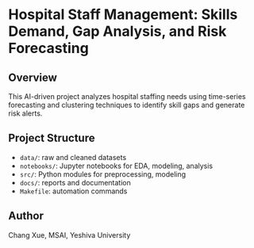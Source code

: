 # Hospital Staff Management: Skills Demand, Gap Analysis, and Risk Forecasting

## Overview
This AI-driven project analyzes hospital staffing needs using time-series forecasting and clustering techniques to identify skill gaps and generate risk alerts.

## Project Structure
- `data/`: raw and cleaned datasets
- `notebooks/`: Jupyter notebooks for EDA, modeling, analysis
- `src/`: Python modules for preprocessing, modeling
- `docs/`: reports and documentation
- `Makefile`: automation commands

## Author
Chang Xue, MSAI, Yeshiva University